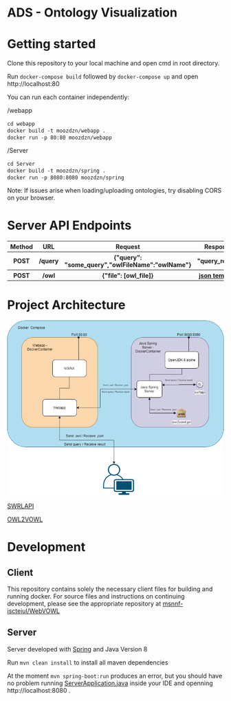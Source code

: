 # ADS - Ontology Visualization

# Getting started
Clone this repository to your local machine and open cmd in root directory.

Run `docker-compose build` followed by `docker-compose up` and open http://localhost:80 

You can run each container independently:

/webapp
```
cd webapp
docker build -t moozdzn/webapp .
docker run -p 80:80 moozdzn/webapp
```

/Server
```
cd Server
docker build -t moozdzn/spring .
docker run -p 8080:8080 moozdzn/spring
```

Note: If issues arise when loading/uploading ontologies, try disabling CORS on your browser.

# Server API Endpoints
<table>
    <tr>
        <th>Method</th>
        <th>URL</th>
        <th>Request</th>
        <th>Response</th>
    </tr>
    <tr>
        <th>POST</th>
        <th>/query</th>
        <th>{"query": "some_query","owlFileName":"owlName"}</th>
        <th>"query_result"</th>
    </tr>
    <tr>
        <th>POST</th>
        <th>/owl</th>
        <th>{"file": [owl_file]}</th>
        <th><a href="http://visualdataweb.de/webvowl/data/template.json">json template</a></th>
    </tr>
</table>

# Project Architecture

![Project Architecture](https://raw.githubusercontent.com/Moozdzn/Spring-Server-for-WebVOWL/main/Deliverable/Architecture.png)

[SWRLAPI](https://github.com/protegeproject/swrlapi)

[OWL2VOWL](https://github.com/VisualDataWeb/OWL2VOWL)


# Development

## Client
This repository contains solely the necessary client files for building and running docker. For source files and instructions on continuing development, please see the appropriate repository at [msnnf-iscteiul/WebVOWL](https://github.com/msnnf-iscteiul/WebVOWL)
## Server
Server developed with [Spring](https://spring.io/) and Java Version 8

Run `mvn clean install` to install all maven dependencies

At the moment `mvn spring-boot:run` produces an error, but you should have no problem running [ServerApplication.java](https://github.com/Moozdzn/Spring-Server-for-WebVOWL/blob/main/Server/src/main/java/com/webvowl/Server/ServerApplication.java) inside your IDE and openning http://localhost:8080 .
